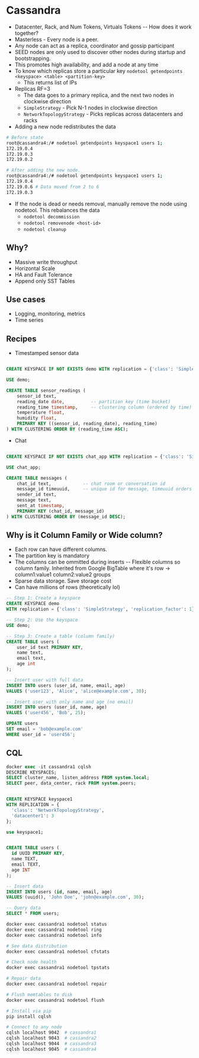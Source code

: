 # Cassandra
* Datacenter, Rack, and Num Tokens, Virtuals Tokens -- How does it work together?
* Masterless - Every node is a peer.
* Any node can act as a replica, coordinator and gossip participant
* SEED nodes are only used to discover other nodes during startup and bootstrapping.
* This promotes high availability, and add a node at any time
* To know which replicas store a particular key `nodetool getendpoints <keyspace> <table> <partition-key>`
  * This returns list of IPs
* Replicas RF=3
  * The data goes to a primary replica, and the next two nodes in clockwise direction
  * `SimpleStrategy` - Pick N-1 nodes in clockwise direction
  * `NetworkTopologyStrategy` - Picks replicas across datacenters and racks
* Adding a new node redistributes the data
```bash
# Before state
root@cassandra4:/# nodetool getendpoints keyspace1 users 1;
172.19.0.4
172.19.0.3
172.19.0.2

# After adding the new node.
root@cassandra4:/# nodetool getendpoints keyspace1 users 1;
172.19.0.4
172.19.0.6 # Data moved from 2 to 6
172.19.0.3
```
* If the node is dead or needs removal, manually remove the node using nodetool. This rebalances the data
  * `nodetool decommission`
  * `nodetool removenode <host-id>`
  * `nodetool cleanup`

## Why?
* Massive write throughput
* Horizontal Scale
* HA and Fault Tolerance
* Append only SST Tables

## Use cases
* Logging, monitoring, metrics
* Time series

## Recipes
* Timestamped sensor data
```sql

CREATE KEYSPACE IF NOT EXISTS demo WITH replication = {'class': 'SimpleStrategy', 'replication_factor': 1};

USE demo;

CREATE TABLE sensor_readings (
    sensor_id text,
    reading_date date,          -- partition key (time bucket)
    reading_time timestamp,     -- clustering column (ordered by time)
    temperature float,
    humidity float,
    PRIMARY KEY ((sensor_id, reading_date), reading_time)
) WITH CLUSTERING ORDER BY (reading_time ASC);
```

* Chat
```sql

CREATE KEYSPACE IF NOT EXISTS chat_app WITH replication = {'class': 'SimpleStrategy', 'replication_factor': 1};

USE chat_app;

CREATE TABLE messages (
    chat_id text,            -- chat room or conversation id
    message_id timeuuid,     -- unique id for message, timeuuid orders by time
    sender_id text,
    message text,
    sent_at timestamp,
    PRIMARY KEY (chat_id, message_id)
) WITH CLUSTERING ORDER BY (message_id DESC);
```


## Why is it Column Family or Wide column?
* Each row can have different columns. 
* The partition key is mandatory
* The columns can be ommitted during inserts -- Flexible columns so column family. Inherited from Google BigTable where it's row -> column1:value1 column2:value2 groups
* Sparse data storage. Save storage cost
* Can have millions of rows (theoretically lol)
```sql
-- Step 1: Create a keyspace
CREATE KEYSPACE demo
WITH replication = {'class': 'SimpleStrategy', 'replication_factor': 1};

-- Step 2: Use the keyspace
USE demo;

-- Step 3: Create a table (column family)
CREATE TABLE users (
    user_id text PRIMARY KEY,
    name text,
    email text,
    age int
);

-- Insert user with full data
INSERT INTO users (user_id, name, email, age)
VALUES ('user123', 'Alice', 'alice@example.com', 30);

-- Insert user with only name and age (no email)
INSERT INTO users (user_id, name, age)
VALUES ('user456', 'Bob', 25);

UPDATE users
SET email = 'bob@example.com'
WHERE user_id = 'user456';
```


## CQL
```SQL
docker exec -it cassandra1 cqlsh
DESCRIBE KEYSPACES;
SELECT cluster_name, listen_address FROM system.local;
SELECT peer, data_center, rack FROM system.peers;


CREATE KEYSPACE keyspace1
WITH REPLICATION = {
  'class': 'NetworkTopologyStrategy',
  'datacenter1': 3
};

use keyspace1;


CREATE TABLE users (
  id UUID PRIMARY KEY,
  name TEXT,
  email TEXT,
  age INT
);

-- Insert data
INSERT INTO users (id, name, email, age) 
VALUES (uuid(), 'John Doe', 'john@example.com', 30);

-- Query data
SELECT * FROM users;
```

```bash
docker exec cassandra1 nodetool status
docker exec cassandra1 nodetool ring
docker exec cassandra1 nodetool info

# See data distribution
docker exec cassandra1 nodetool cfstats

# Check node health
docker exec cassandra1 nodetool tpstats

# Repair data
docker exec cassandra1 nodetool repair

# Flush memtables to disk
docker exec cassandra1 nodetool flush
```




```bash
# Install via pip
pip install cqlsh

# Connect to any node
cqlsh localhost 9042  # cassandra1
cqlsh localhost 9043  # cassandra2
cqlsh localhost 9044  # cassandra3
cqlsh localhost 9045  # cassandra4
```

